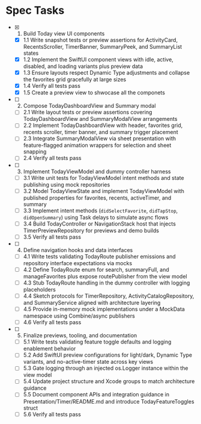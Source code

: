 # Spec Tasks

- [x] 1. Build Today view UI components
  - [x] 1.1 Write snapshot tests or preview assertions for ActivityCard, RecentsScroller, TimerBanner, SummaryPeek, and SummaryList states
  - [x] 1.2 Implement the SwiftUI component views with idle, active, disabled, and loading variants plus preview data
  - [x] 1.3 Ensure layouts respect Dynamic Type adjustments and collapse the favorites grid gracefully at large sizes
  - [x] 1.4 Verify all tests pass
  - [x] 1.5 Create a preview view to shwocase all the componets

- [ ] 2. Compose TodayDashboardView and Summary modal
  - [ ] 2.1 Write layout tests or preview assertions covering TodayDashboardView and SummaryModalView arrangements
  - [ ] 2.2 Implement TodayDashboardView with header, favorites grid, recents scroller, timer banner, and summary trigger placement
  - [ ] 2.3 Integrate SummaryModalView via sheet presentation with feature-flagged animation wrappers for selection and sheet snapping
  - [ ] 2.4 Verify all tests pass

- [ ] 3. Implement TodayViewModel and dummy controller harness
  - [ ] 3.1 Write unit tests for TodayViewModel intent methods and state publishing using mock repositories
  - [ ] 3.2 Model TodayViewState and implement TodayViewModel with published properties for favorites, recents, activeTimer, and summary
  - [ ] 3.3 Implement intent methods (`didSelectFavorite`, `didTapStop`, `didOpenSummary`) using Task delays to simulate async flows
  - [ ] 3.4 Build TodayController or NavigationStack host that injects TimerPreviewRepository for previews and demo builds
  - [ ] 3.5 Verify all tests pass

- [ ] 4. Define navigation hooks and data interfaces
  - [ ] 4.1 Write tests validating TodayRoute publisher emissions and repository interface expectations via mocks
  - [ ] 4.2 Define TodayRoute enum for search, summaryFull, and manageFavorites plus expose routePublisher from the view model
  - [ ] 4.3 Stub TodayRoute handling in the dummy controller with logging placeholders
  - [ ] 4.4 Sketch protocols for TimerRepository, ActivityCatalogRepository, and SummaryService aligned with architecture layering
  - [ ] 4.5 Provide in-memory mock implementations under a MockData namespace using Combine/async publishers
  - [ ] 4.6 Verify all tests pass

- [ ] 5. Finalize previews, tooling, and documentation
  - [ ] 5.1 Write tests validating feature toggle defaults and logging enablement behavior
  - [ ] 5.2 Add SwiftUI preview configurations for light/dark, Dynamic Type variants, and no-active-timer state across key views
  - [ ] 5.3 Gate logging through an injected os.Logger instance within the view model
  - [ ] 5.4 Update project structure and Xcode groups to match architecture guidance
  - [ ] 5.5 Document component APIs and integration guidance in Presentation/Timer/README.md and introduce TodayFeatureToggles struct
  - [ ] 5.6 Verify all tests pass

